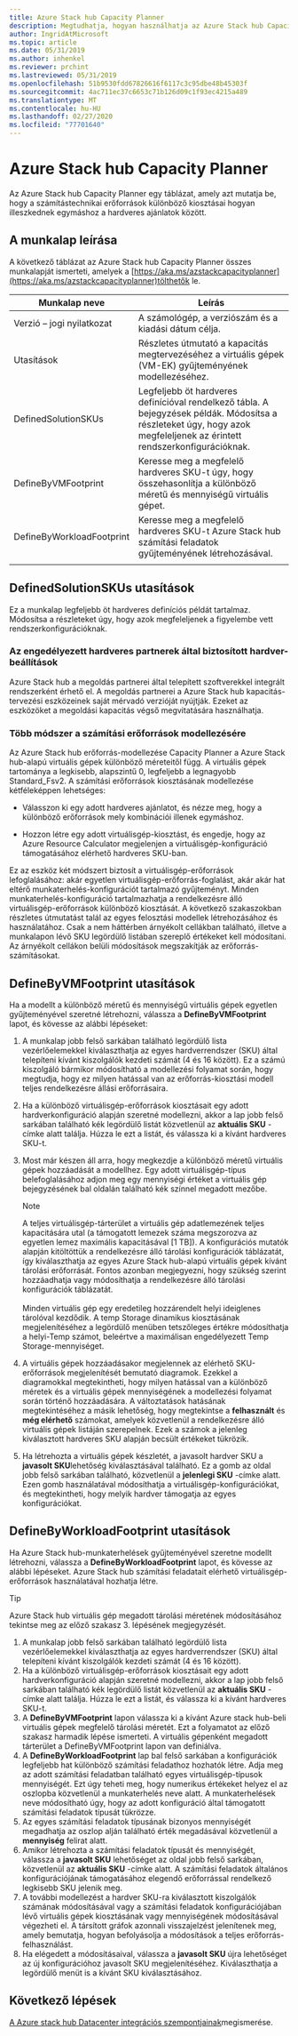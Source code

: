 ```yaml
---
title: Azure Stack hub Capacity Planner
description: Megtudhatja, hogyan használhatja az Azure Stack hub Capacity Planner-táblázatot a központi telepítésekhez.
author: IngridAtMicrosoft
ms.topic: article
ms.date: 05/31/2019
ms.author: inhenkel
ms.reviewer: prchint
ms.lastreviewed: 05/31/2019
ms.openlocfilehash: 51b9530fdd67826616f6117c3c95dbe48b45303f
ms.sourcegitcommit: 4ac711ec37c6653c71b126d09c1f93ec4215a489
ms.translationtype: MT
ms.contentlocale: hu-HU
ms.lasthandoff: 02/27/2020
ms.locfileid: "77701640"
---
```

# <a name="azure-stack-hub-capacity-planner"></a>Azure Stack hub Capacity Planner

Az Azure Stack hub Capacity Planner egy táblázat, amely azt mutatja be, hogy a számítástechnikai erőforrások különböző kiosztásai hogyan illeszkednek egymáshoz a hardveres ajánlatok között.

## <a name="worksheet-descriptions"></a>A munkalap leírása

A következő táblázat az Azure Stack hub Capacity Planner összes munkalapját ismerteti, amelyek a [https://aka.ms/azstackcapacityplanner](https://aka.ms/azstackcapacityplanner)tölthetők le.

|Munkalap neve|Leírás|
|-----|-----|
|Verzió – jogi nyilatkozat|A számológép, a verziószám és a kiadási dátum célja.|
|Utasítások|Részletes útmutató a kapacitás megtervezéséhez a virtuális gépek (VM-EK) gyűjteményének modellezéséhez.|
|DefinedSolutionSKUs|Legfeljebb öt hardveres definícióval rendelkező tábla. A bejegyzések példák. Módosítsa a részleteket úgy, hogy azok megfeleljenek az érintett rendszerkonfigurációknak.|
|DefineByVMFootprint|Keresse meg a megfelelő hardveres SKU-t úgy, hogy összehasonlítja a különböző méretű és mennyiségű virtuális gépet.|
|DefineByWorkloadFootprint|Keresse meg a megfelelő hardveres SKU-t Azure Stack hub számítási feladatok gyűjteményének létrehozásával.|
|  |  |

## <a name="definedsolutionskus-instructions"></a>DefinedSolutionSKUs utasítások

Ez a munkalap legfeljebb öt hardveres definíciós példát tartalmaz. Módosítsa a részleteket úgy, hogy azok megfeleljenek a figyelembe vett rendszerkonfigurációknak.

### <a name="hardware-selections-provided-by-authorized-hardware-partners"></a>Az engedélyezett hardveres partnerek által biztosított hardver-beállítások

Azure Stack hub a megoldás partnerei által telepített szoftverekkel integrált rendszerként érhető el. A megoldás partnerei a Azure Stack hub kapacitás-tervezési eszközeinek saját mérvadó verzióját nyújtják. Ezeket az eszközöket a megoldási kapacitás végső megvitatására használhatja.

### <a name="multiple-ways-to-model-computing-resources"></a>Több módszer a számítási erőforrások modellezésére

Az Azure Stack hub erőforrás-modellezése Capacity Planner a Azure Stack hub-alapú virtuális gépek különböző méreteitől függ. A virtuális gépek tartománya a legkisebb, alapszintű 0, legfeljebb a legnagyobb Standard_Fsv2. A számítási erőforrások kiosztásának modellezése kétféleképpen lehetséges:

- Válasszon ki egy adott hardveres ajánlatot, és nézze meg, hogy a különböző erőforrások mely kombinációi illenek egymáshoz.

- Hozzon létre egy adott virtuálisgép-kiosztást, és engedje, hogy az Azure Resource Calculator megjelenjen a virtuálisgép-konfiguráció támogatásához elérhető hardveres SKU-ban.

Ez az eszköz két módszert biztosít a virtuálisgép-erőforrások lefoglalásához: akár egyetlen virtuálisgép-erőforrás-foglalást, akár akár hat eltérő munkaterhelés-konfigurációt tartalmazó gyűjteményt. Minden munkaterhelés-konfiguráció tartalmazhatja a rendelkezésre álló virtuálisgép-erőforrások különböző kiosztását. A következő szakaszokban részletes útmutatást talál az egyes felosztási modellek létrehozásához és használatához. Csak a nem háttérben árnyékolt cellákban található, illetve a munkalapon lévő SKU legördülő listában szereplő értékeket kell módosítani. Az árnyékolt cellákon belüli módosítások megszakítják az erőforrás-számításokat.

## <a name="definebyvmfootprint-instructions"></a>DefineByVMFootprint utasítások

Ha a modellt a különböző méretű és mennyiségű virtuális gépek egyetlen gyűjteményével szeretné létrehozni, válassza a **DefineByVMFootprint** lapot, és kövesse az alábbi lépéseket:

1. A munkalap jobb felső sarkában található legördülő lista vezérlőelemekkel kiválaszthatja az egyes hardverrendszer (SKU) által telepíteni kívánt kiszolgálók kezdeti számát (4 és 16 között). Ez a számú kiszolgáló bármikor módosítható a modellezési folyamat során, hogy megtudja, hogy ez milyen hatással van az erőforrás-kiosztási modell teljes rendelkezésre állási erőforrásaira.
2. Ha a különböző virtuálisgép-erőforrások kiosztásait egy adott hardverkonfiguráció alapján szeretné modellezni, akkor a lap jobb felső sarkában található kék legördülő listát közvetlenül az **aktuális SKU** -címke alatt találja. Húzza le ezt a listát, és válassza ki a kívánt hardveres SKU-t.
3. Most már készen áll arra, hogy megkezdje a különböző méretű virtuális gépek hozzáadását a modellhez. Egy adott virtuálisgép-típus belefoglalásához adjon meg egy mennyiségi értéket a virtuális gép bejegyzésének bal oldalán található kék színnel megadott mezőbe.

   > [!NOTE]
   > A teljes virtuálisgép-tárterület a virtuális gép adatlemezének teljes kapacitására utal (a támogatott lemezek száma megszorozva az egyetlen lemez maximális kapacitásával [1 TB]). A konfigurációs mutatók alapján kitöltöttük a rendelkezésre álló tárolási konfigurációk táblázatát, így kiválaszthatja az egyes Azure Stack hub-alapú virtuális gépek kívánt tárolási erőforrását. Fontos azonban megjegyezni, hogy szükség szerint hozzáadhatja vagy módosíthatja a rendelkezésre álló tárolási konfigurációk táblázatát. <br><br>Minden virtuális gép egy eredetileg hozzárendelt helyi ideiglenes tárolóval kezdődik. A temp Storage dinamikus kiosztásának megjelenítéséhez a legördülő menüben tetszőleges értékre módosíthatja a helyi-Temp számot, beleértve a maximálisan engedélyezett Temp Storage-mennyiséget.

4. A virtuális gépek hozzáadásakor megjelennek az elérhető SKU-erőforrások megjelenítését bemutató diagramok. Ezekkel a diagramokkal megtekintheti, hogy milyen hatással van a különböző méretek és a virtuális gépek mennyiségének a modellezési folyamat során történő hozzáadására. A változtatások hatásának megtekintéséhez a másik lehetőség, hogy megtekintse a **felhasznált** és **még elérhető** számokat, amelyek közvetlenül a rendelkezésre álló virtuális gépek listáján szerepelnek. Ezek a számok a jelenleg kiválasztott hardveres SKU alapján becsült értékeket tükrözik.
5. Ha létrehozta a virtuális gépek készletét, a javasolt hardver SKU a **javasolt SKU**lehetőség kiválasztásával található. Ez a gomb az oldal jobb felső sarkában található, közvetlenül a **jelenlegi SKU** -címke alatt. Ezen gomb használatával módosíthatja a virtuálisgép-konfigurációkat, és megtekintheti, hogy melyik hardver támogatja az egyes konfigurációkat.

## <a name="definebyworkloadfootprint-instructions"></a>DefineByWorkloadFootprint utasítások

Ha Azure Stack hub-munkaterhelések gyűjteményével szeretne modellt létrehozni, válassza a **DefineByWorkloadFootprint** lapot, és kövesse az alábbi lépéseket. Azure Stack hub számítási feladatait elérhető virtuálisgép-erőforrások használatával hozhatja létre.

> [!TIP]
> Azure Stack hub virtuális gép megadott tárolási méretének módosításához tekintse meg az előző szakasz 3. lépésének megjegyzését.

1. A munkalap jobb felső sarkában található legördülő lista vezérlőelemekkel kiválaszthatja az egyes hardverrendszer (SKU) által telepíteni kívánt kiszolgálók kezdeti számát (4 és 16 között).
2. Ha a különböző virtuálisgép-erőforrások kiosztásait egy adott hardverkonfiguráció alapján szeretné modellezni, akkor a lap jobb felső sarkában található kék legördülő listát közvetlenül az **aktuális SKU** -címke alatt találja. Húzza le ezt a listát, és válassza ki a kívánt hardveres SKU-t.
3. A **DefineByVMFootprint** lapon válassza ki a kívánt Azure stack hub-beli virtuális gépek megfelelő tárolási méretét. Ezt a folyamatot az előző szakasz harmadik lépése ismerteti. A virtuális gépenként megadott tárterület a DefineByVMFootprint lapon van definiálva.
4. A **DefineByWorkloadFootprint** lap bal felső sarkában a konfigurációk legfeljebb hat különböző számítási feladathoz hozhatók létre. Adja meg az adott számítási feladatban található egyes virtuálisgép-típusok mennyiségét. Ezt úgy teheti meg, hogy numerikus értékeket helyez el az oszlopba közvetlenül a munkaterhelés neve alatt. A munkaterhelések neve módosítható úgy, hogy az adott konfiguráció által támogatott számítási feladatok típusát tükrözze.
5. Az egyes számítási feladatok típusának bizonyos mennyiségét megadhatja az oszlop alján található érték megadásával közvetlenül a **mennyiség** felirat alatt.
6. Amikor létrehozta a számítási feladatok típusát és mennyiségét, válassza a **javasolt SKU** lehetőséget az oldal jobb felső sarkában, közvetlenül az **aktuális SKU** -címke alatt. A számítási feladatok általános konfigurációjának támogatásához elegendő erőforrással rendelkező legkisebb SKU jelenik meg.
7. A további modellezést a hardver SKU-ra kiválasztott kiszolgálók számának módosításával vagy a számítási feladatok konfigurációjában lévő virtuális gépek kiosztásának vagy mennyiségének módosításával végezheti el. A társított gráfok azonnali visszajelzést jelenítenek meg, amely bemutatja, hogyan befolyásolja a módosítások a teljes erőforrás-felhasználást.
8. Ha elégedett a módosításaival, válassza a **javasolt SKU** újra lehetőséget az új konfigurációhoz javasolt SKU megjelenítéséhez. Kiválaszthatja a legördülő menüt is a kívánt SKU kiválasztásához.

## <a name="next-steps"></a>Következő lépések

[A Azure stack hub Datacenter integrációs szempontjainak](azure-stack-datacenter-integration.md)megismerése.
